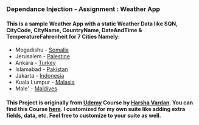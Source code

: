 ### Dependance Injection - Assignment : Weather App

#### This is a sample Weather App with a static Weather Data like SQN, CityCode, CityName, CountryName, DateAndTime & TemperatureFahrenheit for 7 Cities Namely:

- Mogadishu - [Somalia](https://en.wikipedia.org/wiki/Somalia)
- Jerusalem - [Palestine](https://en.wikipedia.org/wiki/State_of_Palestine)
- Ankara - [Turkey](https://en.wikipedia.org/wiki/Turkey)
- Islamabad - [Pakistan](https://en.wikipedia.org/wiki/Pakistan)
- Jakarta - [Indonesia](https://en.wikipedia.org/wiki/Indonesia)
- Kuala Lumpur - [Malasia](https://en.wikipedia.org/wiki/Malaysia)
- Male' - [Maldives](https://en.wikipedia.org/wiki/Maldives)


#### This Project is originally from [Udemy](https://www.udemy.com/) Course by [Harsha Vardan](https://www.udemy.com/user/harsha-vardhan-28/). You can find this Course [here](https://www.udemy.com/course/asp-net-core-true-ultimate-guide-real-project/learn/practice/1441474/give-feedback#overview). I customized for my own suite like adding extra fields, data, etc. Feel free to customize to your suite as well.